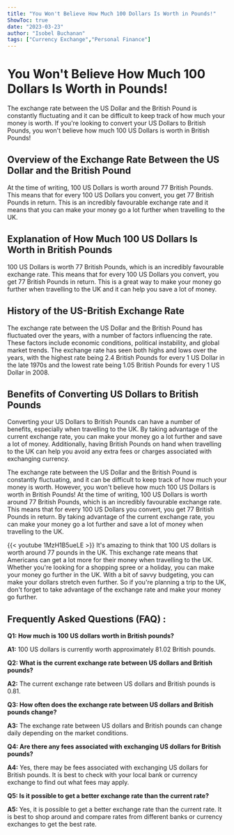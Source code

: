 ```yaml
---
title: "You Won't Believe How Much 100 Dollars Is Worth in Pounds!"
ShowToc: true 
date: "2023-03-23"
author: "Isobel Buchanan" 
tags: ["Currency Exchange","Personal Finance"]
---
```

# You Won't Believe How Much 100 Dollars Is Worth in Pounds!

The exchange rate between the US Dollar and the British Pound is constantly fluctuating and it can be difficult to keep track of how much your money is worth. If you're looking to convert your US Dollars to British Pounds, you won't believe how much 100 US Dollars is worth in British Pounds! 

## Overview of the Exchange Rate Between the US Dollar and the British Pound

At the time of writing, 100 US Dollars is worth around 77 British Pounds. This means that for every 100 US Dollars you convert, you get 77 British Pounds in return. This is an incredibly favourable exchange rate and it means that you can make your money go a lot further when travelling to the UK. 

## Explanation of How Much 100 US Dollars Is Worth in British Pounds

100 US Dollars is worth 77 British Pounds, which is an incredibly favourable exchange rate. This means that for every 100 US Dollars you convert, you get 77 British Pounds in return. This is a great way to make your money go further when travelling to the UK and it can help you save a lot of money. 

## History of the US-British Exchange Rate

The exchange rate between the US Dollar and the British Pound has fluctuated over the years, with a number of factors influencing the rate. These factors include economic conditions, political instability, and global market trends. The exchange rate has seen both highs and lows over the years, with the highest rate being 2.4 British Pounds for every 1 US Dollar in the late 1970s and the lowest rate being 1.05 British Pounds for every 1 US Dollar in 2008. 

## Benefits of Converting US Dollars to British Pounds

Converting your US Dollars to British Pounds can have a number of benefits, especially when travelling to the UK. By taking advantage of the current exchange rate, you can make your money go a lot further and save a lot of money. Additionally, having British Pounds on hand when travelling to the UK can help you avoid any extra fees or charges associated with exchanging currency. 

The exchange rate between the US Dollar and the British Pound is constantly fluctuating, and it can be difficult to keep track of how much your money is worth. However, you won't believe how much 100 US Dollars is worth in British Pounds! At the time of writing, 100 US Dollars is worth around 77 British Pounds, which is an incredibly favourable exchange rate. This means that for every 100 US Dollars you convert, you get 77 British Pounds in return. By taking advantage of the current exchange rate, you can make your money go a lot further and save a lot of money when travelling to the UK.

{{< youtube 1MzH1B5ueLE >}} 
It's amazing to think that 100 US dollars is worth around 77 pounds in the UK. This exchange rate means that Americans can get a lot more for their money when travelling to the UK. Whether you're looking for a shopping spree or a holiday, you can make your money go further in the UK. With a bit of savvy budgeting, you can make your dollars stretch even further. So if you're planning a trip to the UK, don't forget to take advantage of the exchange rate and make your money go further.

## Frequently Asked Questions (FAQ) :
**Q1: How much is 100 US dollars worth in British pounds?**

**A1:** 100 US dollars is currently worth approximately 81.02 British pounds.

**Q2: What is the current exchange rate between US dollars and British pounds?**

**A2:** The current exchange rate between US dollars and British pounds is 0.81.

**Q3: How often does the exchange rate between US dollars and British pounds change?**

**A3:** The exchange rate between US dollars and British pounds can change daily depending on the market conditions.

**Q4: Are there any fees associated with exchanging US dollars for British pounds?**

**A4:** Yes, there may be fees associated with exchanging US dollars for British pounds. It is best to check with your local bank or currency exchange to find out what fees may apply.

**Q5: Is it possible to get a better exchange rate than the current rate?**

**A5:** Yes, it is possible to get a better exchange rate than the current rate. It is best to shop around and compare rates from different banks or currency exchanges to get the best rate.





